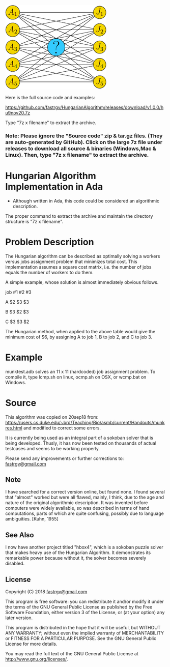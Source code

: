 ![screenshot](https://github.com/fastrgv/HungarianAlgorithm/blob/master/assignmentproblem.png)


Here is the full source code and examples:

https://github.com/fastrgv/HungarianAlgorithm/releases/download/v1.0.0/hu9nov20.7z

Type "7z x filename" to extract the archive.



### Note: Please ignore the "Source code" zip & tar.gz files. (They are auto-generated by GitHub). Click on the large 7z file under releases to download all source & binaries (Windows,Mac & Linux). Then, type "7z x filename" to extract the archive. 



# Hungarian Algorithm Implementation in Ada

* Although written in Ada, this code could be considered an algorithmic description.

The proper command to extract the archive and maintain the directory structure is "7z x filename".


# Problem Description
The Hungarian algorithm can be described as optimally solving a workers versus jobs assignment problem that minimizes total cost.  This implementation assumes a square cost matrix, i.e. the number of jobs equals the number of workers to do them.

A simple example, whose solution is almost immediately obvious follows.

job	#1	#2	#3

A	$2	$3	$3

B	$3	$2	$3

C	$3	$3	$2

The Hungarian method, when applied to the above table would give the minimum cost of $6, by assigning A to job 1, B to job 2, and C to job 3.

# Example

munktest.adb 
solves an 11 x 11 (hardcoded) job assignment problem.
To compile it, type lcmp.sh on linux, ocmp.sh on OSX, or wcmp.bat on Windows.

# Source
This algorithm was copied on 20sep18 from:
https://users.cs.duke.edu/~brd/Teaching/Bio/asmb/current/Handouts/munkres.html
and modified to correct some errors.  

It is currently being used as an integral part of a sokoban solver that is being developed.  Thusly, it has now been tested on thousands of actual testcases and seems to be working properly.  

Please send any improvements or further corrections to:
<fastrgv@gmail.com>


## Note
I have searched for a correct version online, but found none.  I found several that "almost" worked but were all flawed, mainly, I think, due to the age and nature of the original algorithmic description.  It was invented before computers were widely available, so was described in terms of hand computations, parts of which are quite confusing, possibly due to language ambiguities. [Kuhn, 1955]


## See Also
I now have another project titled "hbox4", which is a sokoban puzzle solver that makes heavy use of the Hungarian Algorithm. It demonstrates its remarkable power because without it, the solver becomes severely disabled.


## License

 Copyright (C) 2018  <fastrgv@gmail.com>

 This program is free software: you can redistribute it and/or modify
 it under the terms of the GNU General Public License as published by
 the Free Software Foundation, either version 3 of the License, or
 (at your option) any later version.

 This program is distributed in the hope that it will be useful,
 but WITHOUT ANY WARRANTY; without even the implied warranty of
 MERCHANTABILITY or FITNESS FOR A PARTICULAR PURPOSE.  See the
 GNU General Public License for more details.

 You may read the full text of the GNU General Public License
 at <http://www.gnu.org/licenses/>.


